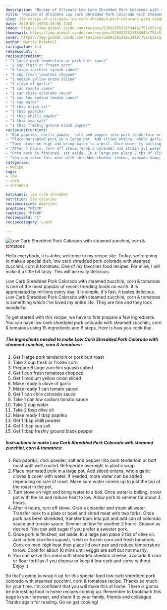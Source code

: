 ```yaml
---
description: "Recipe of Ultimate Low Carb Shredded Pork Colorado with steamed zucchini, corn &amp;amp; tomatoes"
title: "Recipe of Ultimate Low Carb Shredded Pork Colorado with steamed zucchini, corn &amp;amp; tomatoes"
slug: 174-recipe-of-ultimate-low-carb-shredded-pork-colorado-with-steamed-zucchini-corn-and-amp-tomatoes
date: 2020-09-19T03:39:05.228Z
image: https://img-global.cpcdn.com/recipes/5209239521853440/751x532cq70/low-carb-shredded-pork-colorado-with-steamed-zucchini-corn-tomatoes-recipe-main-photo.jpg
thumbnail: https://img-global.cpcdn.com/recipes/5209239521853440/751x532cq70/low-carb-shredded-pork-colorado-with-steamed-zucchini-corn-tomatoes-recipe-main-photo.jpg
cover: https://img-global.cpcdn.com/recipes/5209239521853440/751x532cq70/low-carb-shredded-pork-colorado-with-steamed-zucchini-corn-tomatoes-recipe-main-photo.jpg
author: Myrtle Marshall
ratingvalue: 4.4
reviewcount: 5
recipeingredient:
- "1 large pork tenderloin or pork butt roast"
- "2 cup fresh or frozen corn"
- "6 large zucchini squash cubed"
- "1 cup fresh tomatoes chopped"
- "1 medium yellow onion sliced"
- "5 clove of garlic"
- "1 can tomato sauce"
- "1 can chile colorado sauce"
- "1 can low sodium tomato sauce"
- "2 cup water"
- "2 tbsp olive oil"
- "1 tbsp paprika"
- "1 tbsp chilli powder"
- "1 tbsp sea salt"
- "1 tbsp freshly ground black pepper"
recipeinstructions:
- "Rub paprika, chilli powder, salt and pepper into pork tenderloin or butt roast until well coated. Refrigerate overnight in plastic wrap"
- "Place marinated pork in a large pot. Add sliced onions, whole garlic cloves &amp; cover with water. If needed, more water can be added depending on size of roast. Make sure water comes up to just the top of the roast in the pot."
- "Turn stove on high and bring water to a boil. Once water is boiling, cover pot with the lid and reduce heat to low. Allow pork to simmer for about 4 hours."
- "After 4 hours, turn off stove. Grab a colander and strain all water. Transfer pork to a plate or bowl and shred meat with two forks. Once pork has been shredded, transfer back into pot and add can of colorado sauce and tomato sauce. Simmer on low for another 2 hours. Season as desired. You can add sugar if you prefer a sweeter pork."
- "Once pork is finished, set aside. In a large pan place 2 tbs of olive oil. Add cubed zucchini squash, fresh or frozen corn and fresh tomatoes. Cook on med-high heat then place lid over pan and reduce temperature to low. Cook for about 10 mins until veggis are soft but not mushy."
- "You can serve this meal with shredded cheddar cheese, avocado &amp; corn or flour tortillas if you choose or keep it low carb and serve without. Enjoy :)"
categories:
- Recipe
tags:
- low
- carb
- shredded

katakunci: low carb shredded 
nutrition: 278 calories
recipecuisine: American
preptime: "PT27M"
cooktime: "PT40M"
recipeyield: "1"
recipecategory: Lunch

---
```



![Low Carb Shredded Pork Colorado with steamed zucchini, corn &amp; tomatoes](https://img-global.cpcdn.com/recipes/5209239521853440/751x532cq70/low-carb-shredded-pork-colorado-with-steamed-zucchini-corn-tomatoes-recipe-main-photo.jpg)

Hello everybody, it is John, welcome to my recipe site. Today, we're going to make a special dish, low carb shredded pork colorado with steamed zucchini, corn &amp; tomatoes. One of my favorites food recipes. For mine, I will make it a little bit tasty. This will be really delicious.

Low Carb Shredded Pork Colorado with steamed zucchini, corn &amp; tomatoes is one of the most popular of recent trending foods on earth. It is appreciated by millions every day. It is simple, it's fast, it tastes delicious. Low Carb Shredded Pork Colorado with steamed zucchini, corn &amp; tomatoes is something which I've loved my entire life. They are fine and they look wonderful.




To get started with this recipe, we have to first prepare a few ingredients. You can have low carb shredded pork colorado with steamed zucchini, corn &amp; tomatoes using 15 ingredients and 6 steps. Here is how you cook that.

##### The ingredients needed to make Low Carb Shredded Pork Colorado with steamed zucchini, corn &amp; tomatoes:

1. Get 1 large pork tenderloin or pork butt roast
1. Take 2 cup fresh or frozen corn
1. Prepare 6 large zucchini squash cubed
1. Get 1 cup fresh tomatoes chopped
1. Get 1 medium yellow onion sliced
1. Make ready 5 clove of garlic
1. Make ready 1 can tomato sauce
1. Get 1 can chile colorado sauce
1. Take 1 can low sodium tomato sauce
1. Take 2 cup water
1. Take 2 tbsp olive oil
1. Make ready 1 tbsp paprika
1. Get 1 tbsp chilli powder
1. Get 1 tbsp sea salt
1. Get 1 tbsp freshly ground black pepper




##### Instructions to make Low Carb Shredded Pork Colorado with steamed zucchini, corn &amp; tomatoes:

1. Rub paprika, chilli powder, salt and pepper into pork tenderloin or butt roast until well coated. Refrigerate overnight in plastic wrap
1. Place marinated pork in a large pot. Add sliced onions, whole garlic cloves &amp; cover with water. If needed, more water can be added depending on size of roast. Make sure water comes up to just the top of the roast in the pot.
1. Turn stove on high and bring water to a boil. Once water is boiling, cover pot with the lid and reduce heat to low. Allow pork to simmer for about 4 hours.
1. After 4 hours, turn off stove. Grab a colander and strain all water. Transfer pork to a plate or bowl and shred meat with two forks. Once pork has been shredded, transfer back into pot and add can of colorado sauce and tomato sauce. Simmer on low for another 2 hours. Season as desired. You can add sugar if you prefer a sweeter pork.
1. Once pork is finished, set aside. In a large pan place 2 tbs of olive oil. Add cubed zucchini squash, fresh or frozen corn and fresh tomatoes. Cook on med-high heat then place lid over pan and reduce temperature to low. Cook for about 10 mins until veggis are soft but not mushy.
1. You can serve this meal with shredded cheddar cheese, avocado &amp; corn or flour tortillas if you choose or keep it low carb and serve without. Enjoy :)




So that's going to wrap it up for this special food low carb shredded pork colorado with steamed zucchini, corn &amp; tomatoes recipe. Thanks so much for your time. I'm confident that you will make this at home. There is gonna be interesting food in home recipes coming up. Remember to bookmark this page in your browser, and share it to your family, friends and colleague. Thanks again for reading. Go on get cooking!
